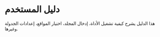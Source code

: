 # دليل المستخدم
هذا الدليل يشرح كيفية تشغيل الأداة، إدخال المجلد، اختيار المواقع، إعدادات الجدولة وغيرها.
